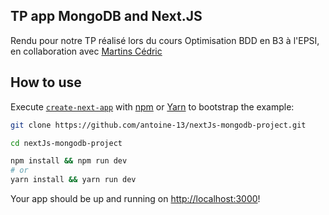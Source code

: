## TP app MongoDB and Next.JS

Rendu pour notre TP réalisé lors du cours Optimisation BDD en B3 à l'EPSI, en collaboration avec [Martins Cédric](https://github.com/AstonMartiins)

## How to use

Execute [`create-next-app`](https://github.com/vercel/next.js/tree/canary/packages/create-next-app) with [npm](https://docs.npmjs.com/cli/init) or [Yarn](https://yarnpkg.com/lang/en/docs/cli/create/) to bootstrap the example:

```bash
git clone https://github.com/antoine-13/nextJs-mongodb-project.git

cd nextJs-mongodb-project

npm install && npm run dev
# or
yarn install && yarn run dev

```

Your app should be up and running on [http://localhost:3000](http://localhost:3000)! 
